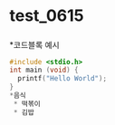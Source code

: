 # test_0615
#####
*코드블록 예시
```c
#include <stdio.h>
int main (void) {
  printf("Hello World");
}
*음식
 * 떡볶이
 * 김밥
